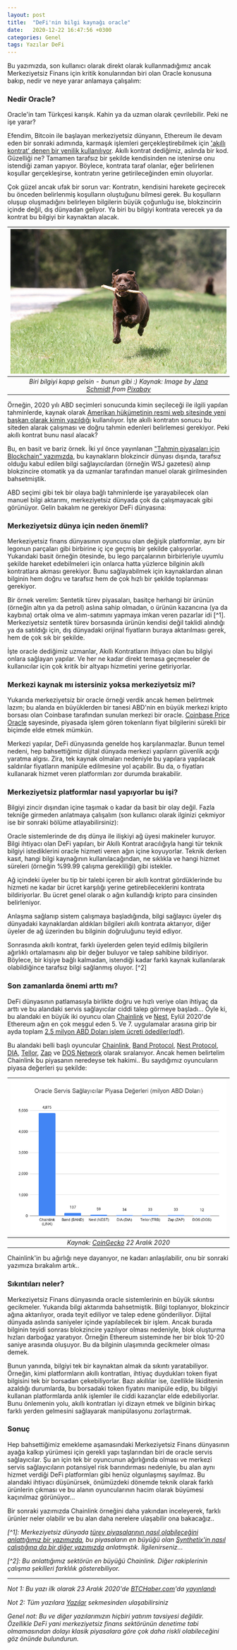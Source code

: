 ```yaml
---
layout: post
title:  "DeFi'nin bilgi kaynağı oracle"
date:   2020-12-22 16:47:56 +0300
categories: Genel
tags: Yazılar DeFi
---
```


Bu yazımızda, son kullanıcı olarak direkt olarak kullanmadığımız ancak Merkeziyetsiz Finans için kritik konularından biri olan Oracle konusuna bakıp, nedir ve neye yarar anlamaya çalışalım: 

### Nedir Oracle?
Oracle'in tam Türkçesi karışık. Kahin ya da uzman olarak çevrilebilir. Peki ne işe yarar?

Efendim, Bitcoin ile başlayan merkeziyetsiz dünyanın, Ethereum ile devam eden bir sonraki adımında, karmaşık işlemleri gerçekleştirebilmek için ['akıllı kontrat' denen bir yenilik kullanılıyor](/genel/2018/06/29/bu-kontratlar-cok-akilli-ethereum-ve-akilli-kontratlar.html). Akıllı kontrat dediğimiz, aslında bir kod. Güzelliği ne? Tamamen tarafsız bir şekilde kendisinden ne istenirse onu istendiği zaman yapıyor. Böylece, kontrata taraf olanlar, eğer belirlenen koşullar gerçekleşirse, kontratın yerine getirileceğinden emin oluyorlar. 

Çok güzel ancak ufak bir sorun var: Kontratın, kendisini harekete geçirecek bu önceden belirlenmiş koşulların oluştuğunu bilmesi gerek. Bu koşulların oluşup oluşmadığını belirleyen bilgilerin büyük çoğunluğu ise, blokzincirin içinde değil, dış dünyadan geliyor. Ya biri bu bilgiyi kontrata verecek ya da kontrat bu bilgiyi bir kaynaktan alacak. 

| ![labrador](/assets/labrador-5741850_640.jpg)|
|:--:| 
| *Biri bilgiyi kapıp gelsin - bunun gibi :) Kaynak: Image by [Jana Schmidt](https://pixabay.com/users/jawika-19109282/) from [Pixabay](https://pixabay.com/)*|

Örneğin, 2020 yılı ABD seçimleri sonucunda kimin seçileceği ile ilgili yapılan tahminlerde, kaynak olarak [Amerikan hükümetinin resmi web sitesinde yeni başkan olarak kimin yazıldığı](https://www.usa.gov/presidents#item-37462) kullanılıyor. İşte akıllı kontratın sonucu bu siteden alarak çalışması ve doğru tahmin edenleri belirlemesi gerekiyor. Peki akıllı kontrat bunu nasıl alacak?

Bu, en basit ve bariz örnek. İki yıl önce yayınlanan ["Tahmin piyasaları için Blockchain" yazımızda](/genel/2018/07/13/gelecegi-tahmin-için-blockchain.html), bu kaynakların blokzincir dünyası dışında, tarafsız olduğu kabul edilen bilgi sağlayıcılardan (örneğin WSJ gazetesi) alınıp blokzincire otomatik ya da uzmanlar tarafından manuel olarak girilmesinden bahsetmiştik. 

ABD seçimi gibi tek bir olaya bağlı tahminlerde işe yarayabilecek olan manuel bilgi aktarımı, merkeziyetsiz dünyada çok da çalışmayacak gibi görünüyor. Gelin bakalım ne gerekiyor DeFi dünyasına: 

### Merkeziyetsiz dünya için neden önemli?

Merkeziyetsiz finans dünyasının oyuncusu olan değişik platformlar, aynı bir legonun parçaları gibi birbirine iç içe geçmiş bir şekilde çalışıyorlar. Yukarıdaki basit örneğin ötesinde, bu lego parçalarının birbirleriyle uyumlu şekilde hareket edebilmeleri için onlarca hatta yüzlerce bilginin akıllı kontratlara akması gerekiyor. Bunu sağlayabilmek için kaynaklardan alınan bilginin hem doğru ve tarafsız hem de çok hızlı bir şekilde toplanması gerekiyor. 

Bir örnek verelim: Sentetik türev piyasaları, basitçe herhangi bir ürünün (örneğin altın ya da petrol) aslına sahip olmadan, o ürünün kazancına (ya da kaybına) ortak olma ve alım-satımını yapmaya imkan veren pazarlar idi [^1]. Merkeziyetsiz sentetik türev borsasında ürünün kendisi değil taklidi alındığı ya da satıldığı için, dış dünyadaki orijinal fiyatların buraya aktarılması gerek, hem de çok sık bir şekilde. 

İşte oracle dediğimiz uzmanlar, Akıllı Kontratların ihtiyacı olan bu bilgiyi onlara sağlayan yapılar.  Ve her ne kadar direkt temasa geçmeseler de kullanıcılar için çok kritik bir altyapı hizmetini yerine getiriyorlar. 

### Merkezi kaynak mı istersiniz yoksa merkeziyetsiz mi?

Yukarıda merkeziyetsiz bir oracle örneği verdik ancak hemen belirtmek lazım; bu alanda en büyüklerden bir tanesi ABD'nin en büyük merkezi kripto borsası olan Coinbase tarafından sunulan merkezi bir oracle. [Coinbase Price Oracle](https://blog.coinbase.com/introducing-the-coinbase-price-oracle-6d1ee22c7068) sayesinde, piyasada işlem gören tokenların fiyat bilgilerini sürekli bir biçimde elde etmek mümkün. 

Merkezi yapılar, DeFi dünyasında genelde hoş karşılanmazlar. Bunun temel nedeni, hep bahsettiğimiz dijital dünyada merkezi yapıların güvenlik açığı yaratma algısı. Zira, tek kaynak olmaları nedeniyle bu yapılara yapılacak saldırılar fiyatların manipüle edilmesine yol açabilir. Bu da, o fiyatları kullanarak hizmet veren platformları zor durumda bırakabilir. 

### Merkeziyetsiz platformlar nasıl yapıyorlar bu işi?

Bilgiyi zincir dışından içine taşımak o kadar da basit bir olay değil. Fazla tekniğe girmeden anlatmaya çalışalım (son kullanıcı olarak ilginizi çekmiyor ise bir sonraki bölüme atlayabilirsiniz): 

Oracle sistemlerinde de dış dünya ile ilişkiyi ağ üyesi makineler kuruyor. Bilgi ihtiyacı olan DeFi yapıları, bir Akıllı Kontrat aracılığıyla hangi tür teknik bilgiyi istediklerini oracle hizmeti veren ağın içine koyuyorlar. Teknik derken kasıt, hangi bilgi kaynağının kullanılacağından, ne sıklıkla ve hangi hizmet süreleri (örneğin %99.99  çalışma gerekliliği) gibi istekler. 

Ağ içindeki üyeler bu tip bir talebi içeren bir akıllı kontrat gördüklerinde bu hizmeti ne kadar bir ücret karşılığı yerine getirebileceklerini kontrata bildiriyorlar. Bu ücret genel olarak o ağın kullandığı kripto para cinsinden belirleniyor. 

Anlaşma sağlanıp sistem çalışmaya başladığında, bilgi sağlayıcı üyeler dış dünyadaki kaynaklardan aldıkları bilgileri akıllı kontrata aktarıyor, diğer üyeler de ağ üzerinden bu bilginin doğruluğunu teyid ediyor. 

Sonrasında akıllı kontrat, farklı üyelerden gelen teyid edilmiş bilgilerin ağırlıklı ortalamasını alıp bir değer buluyor ve talep sahibine bildiriyor. Böylece, bir kişiye bağlı kalmadan, istendiği kadar farklı kaynak kullanılarak olabildiğince tarafsız bilgi sağlanmış oluyor. [^2]

### Son zamanlarda önemi arttı mı?

DeFi dünyasının patlamasıyla birlikte doğru ve hızlı veriye olan ihtiyaç da arttı ve bu alandaki servis sağlayıcılar ciddi talep görmeye başladı... Öyle ki, bu alandaki en büyük iki oyuncu olan [Chainlink](https://chain.link/) ve [Nest](https://nestdapp.io/), Eylül 2020'de Ethereum ağın en çok meşgul eden 5. Ve 7. uygulamalar arasına girip bir ayda toplam [2.5 milyon ABD Doları işlem ücreti ödediler(pdf)](https://static.coindesk.com/wp-content/uploads/2020/10/Huobi-DeFiLabs-Price-Oracle-A-Must-Have-Infrastructure-Oct-8-2020.pdf). 

Bu alandaki belli başlı oyuncular [Chainlink](https://chain.link/), [Band Protocol](https://bandprotocol.com/), [Nest Protocol](https://nestdapp.io/), [DIA](https://diadata.org/), [Tellor](https://www.tellor.io/), [Zap](https://zap.org/) ve [DOS Network](https://dos.network/) olarak sıralanıyor. Ancak hemen belirtelim Chainlink bu piyasanın neredeyse tek hakimi.. Bu saydığımız oyuncuların piyasa değerleri şu şekilde: 

| ![Oracle_servis_saglayicilar](/assets/Oracle_Servis_Saglayicilar_v3.png)|
|:--:| 
| *Kaynak: [CoinGecko](https://www.coingecko.com/en) 22 Aralık 2020*|

Chainlink'in bu ağırlığı neye dayanıyor, ne kadarı anlaşılabilir, onu bir sonraki yazımıza bırakalım artık.. 

### Sıkıntıları neler?
Merkeziyetsiz Finans dünyasında oracle sistemlerinin en büyük sıkıntısı gecikmeler. Yukarıda bilgi aktarımda bahsetmiştik. Bilgi toplanıyor, blokzincir ağına aktarılıyor, orada teyit ediliyor ve talep edene gönderiliyor. Dijital dünyada aslında saniyeler içinde yapılabilecek bir işlem. Ancak burada bilginin teyidi sonrası blokzincire yazılıyor olması nedeniyle, blok oluşturma hızları darboğaz yaratıyor. Örneğin Ethereum sisteminde her bir blok 10-20 saniye arasında oluşuyor. Bu da bilginin ulaşımında gecikmeler olması demek. 

Bunun yanında, bilgiyi tek bir kaynaktan almak da sıkıntı yaratabiliyor. Örneğin, kimi platformların akıllı kontratları, ihtiyaç duydukları token fiyat bilgisini tek bir borsadan çekebiliyorlar. Bazı akıllılar ise, özellikle likiditenin azaldığı durumlarda, bu borsadaki token fiyatını manipüle edip, bu bilgiyi kullanan platformlarda anlık işlemler ile ciddi kazançlar elde edebiliyorlar. Bunu önlemenin yolu, akıllı kontratları iyi dizayn etmek ve bilginin birkaç farklı yerden gelmesini sağlayarak manipülasyonu zorlaştırmak. 

### Sonuç
Hep bahsettiğimiz emekleme aşamasındaki Merkeziyetsiz Finans dünyasının ayağa kalkıp yürümesi için gerekli yapı taşlarından biri de oracle servis sağlayıcılar. Şu an için tek bir oyuncunun ağırlığında olması ve merkezi servis sağlayıcıların potansiyel risk barındırması nedeniyle, bu alan aynı hizmet verdiği DeFi platformları gibi henüz olgunlaşmış sayılmaz. Bu alandaki ihtiyacı düşünürsek, önümüzdeki dönemde teknik olarak farklı ürünlerin çıkması ve bu alanın oyuncularının hacim olarak büyümesi kaçınılmaz görünüyor... 

Bir sonraki yazımızda Chainlink örneğini daha yakından inceleyerek, farklı ürünler neler olabilir ve bu alan daha nerelere ulaşabilir ona bakacağız.. 


*[^1]: Merkeziyetsiz dünyada [türev piyasalarının nasıl olabileceğini anlattığımız bir yazımızda](/genel/2020/08/20/defi-turev-piyasalari-nasil-oluyor.html), bu piyasaların en büyüğü olan [Synthetix'in nasıl çalıştığına da bir diğer yazımızda](/genel/2020/08/28/Defi-turev-piyasasi-synthetix-nasil-calisiyor.html) anlatmıştık.  İlgilenirseniz...*

*[^2]: Bu anlattığımız sektörün en büyüğü Chainlink. Diğer rakiplerinin çalışma şekilleri farklılık gösterebiliyor.*

---

*Not 1: Bu yazı ilk olarak 23 Aralık 2020'de [BTCHaber.com](https://www.btchaber.com/)'da [yayınlandı](https://www.btchaber.com/definin-bilgi-kaynagi-oracle/)*

*Not 2: Tüm yazılara [Yazılar](/articles/) sekmesinden ulaşabilirsiniz*

*Genel not: Bu ve diğer yazılarımızın hiçbiri yatırım tavsiyesi değildir. Özellikle DeFi yani merkeziyetsiz finans sektörünün denetime tabi olmamasından dolayı klasik piyasalara göre çok daha riskli olabileceğini göz önünde bulundurun.*
